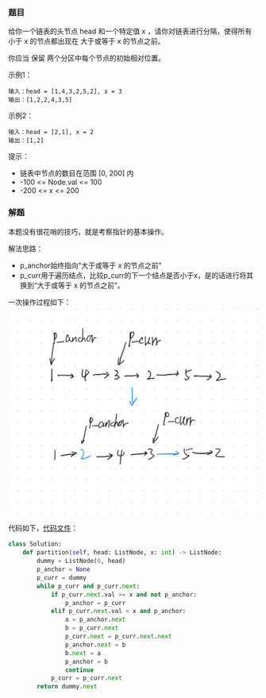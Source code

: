 ### 题目
给你一个链表的头节点 head 和一个特定值 x ，请你对链表进行分隔，使得所有 小于 x 的节点都出现在 大于或等于 x 的节点之前。

你应当 保留 两个分区中每个节点的初始相对位置。

示例1：
```
输入：head = [1,4,3,2,5,2], x = 3
输出：[1,2,2,4,3,5]
```
示例2：
```
输入：head = [2,1], x = 2
输出：[1,2]
```

提示：

- 链表中节点的数目在范围 [0, 200] 内
- -100 <= Node.val <= 100
- -200 <= x <= 200

### 解题
本题没有很花哨的技巧，就是考察指针的基本操作。

解法思路：
- p_anchor始终指向“大于或等于 x 的节点之前”
- p_curr用于遍历结点，比较p_curr的下一个结点是否小于x，是的话进行将其换到“大于或等于 x 的节点之前”。

一次操作过程如下：
![一次操作过程](solution.png)

代码如下，[代码文件](solution.py)：
```py
class Solution:
    def partition(self, head: ListNode, x: int) -> ListNode:
        dummy = ListNode(0, head)
        p_anchor = None
        p_curr = dummy
        while p_curr and p_curr.next:
            if p_curr.next.val >= x and not p_anchor:
                p_anchor = p_curr
            elif p_curr.next.val < x and p_anchor:
                a = p_anchor.next
                b = p_curr.next
                p_curr.next = p_curr.next.next
                p_anchor.next = b
                b.next = a
                p_anchor = b
                continue
            p_curr = p_curr.next
        return dummy.next
```